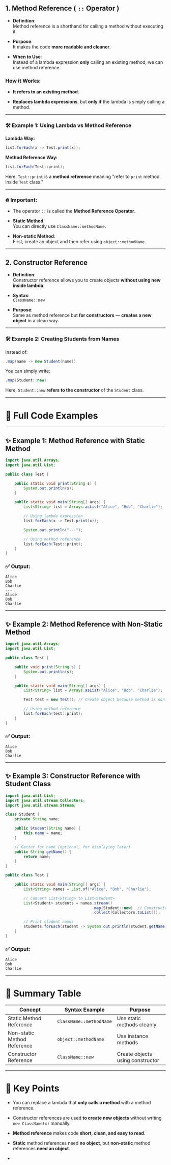 

## 1. **Method Reference ( `::` Operator )**

- **Definition**:  
    Method reference is a shorthand for calling a method without executing it.
    
- **Purpose**:  
    It makes the code **more readable and cleaner**.
    
- **When to Use**:  
    Instead of a lambda expression **only** calling an existing method, we can use method reference.
    

### How it Works:

- **It refers to an existing method**.
    
- **Replaces lambda expressions**, but **only if** the lambda is simply calling a method.
    

---

### 🛠 Example 1: Using Lambda vs Method Reference

**Lambda Way:**

```java
list.forEach(x -> Test.print(x));
```

**Method Reference Way:**

```java
list.forEach(Test::print);
```

Here, `Test::print` is a **method reference** meaning "refer to `print` method inside `Test` class."

---

### 🔥 Important:

- The operator `::` is called the **Method Reference Operator**.
    
- **Static Method**:  
    You can directly use `ClassName::methodName`.
    
- **Non-static Method**:  
    First, create an object and then refer using `object::methodName`.
    

---

## 2. **Constructor Reference**

- **Definition**:  
    Constructor reference allows you to create objects **without using new inside lambda**.
    
- **Syntax**:  
    `ClassName::new`
    
- **Purpose**:  
    Same as method reference but **for constructors** — **creates a new object** in a clean way.
    

---

### 🛠 Example 2: Creating Students from Names

Instead of:

```java
.map(name -> new Student(name))
```

You can simply write:

```java
.map(Student::new)
```

Here, `Student::new` **refers to the constructor** of the `Student` class.

---

# 📜 Full Code Examples

---

## ✨ Example 1: Method Reference with Static Method

```java
import java.util.Arrays;
import java.util.List;

public class Test {

    public static void print(String s) {
        System.out.println(s);
    }

    public static void main(String[] args) {
        List<String> list = Arrays.asList("Alice", "Bob", "Charlie");

        // Using lambda expression
        list.forEach(x -> Test.print(x));

        System.out.println("---");

        // Using method reference
        list.forEach(Test::print);
    }
}
```

### ✅ Output:

```
Alice
Bob
Charlie
---
Alice
Bob
Charlie
```

---

## ✨ Example 2: Method Reference with Non-Static Method

```java
import java.util.Arrays;
import java.util.List;

public class Test {

    public void print(String s) {
        System.out.println(s);
    }

    public static void main(String[] args) {
        List<String> list = Arrays.asList("Alice", "Bob", "Charlie");

        Test test = new Test(); // Create object because method is non-static

        // Using method reference
        list.forEach(test::print);
    }
}
```

### ✅ Output:

```
Alice
Bob
Charlie
```

---

## ✨ Example 3: Constructor Reference with Student Class

```java
import java.util.List;
import java.util.stream.Collectors;
import java.util.stream.Stream;

class Student {
    private String name;

    public Student(String name) {
        this.name = name;
    }

    // Getter for name (optional, for displaying later)
    public String getName() {
        return name;
    }
}

public class Test {

    public static void main(String[] args) {
        List<String> names = List.of("Alice", "Bob", "Charlie");

        // Convert List<String> to List<Student>
        List<Student> students = names.stream()
                                      .map(Student::new)  // Constructor reference
                                      .collect(Collectors.toList());

        // Print student names
        students.forEach(student -> System.out.println(student.getName()));
    }
}
```

### ✅ Output:

```
Alice
Bob
Charlie
```

---

# 🎯 Summary Table

|Concept|Syntax Example|Purpose|
|---|---|---|
|Static Method Reference|`ClassName::methodName`|Use static methods cleanly|
|Non-static Method Reference|`object::methodName`|Use instance methods|
|Constructor Reference|`ClassName::new`|Create objects using constructor|

---

# 🧠 Key Points

- You can replace a lambda that **only calls a method** with a method reference.
    
- Constructor references are used **to create new objects** without writing `new ClassName(x)` manually.
    
- **Method reference** makes code **short, clean, and easy to read**.
    
- **Static** method references need **no object**, but **non-static** method references **need an object**.
    

-